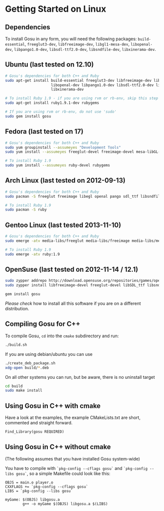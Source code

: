 # Getting Started on Linux

## Dependencies

To install Gosu in any form, you will need the following packages: `build-essential`, `freeglut3-dev`, `libfreeimage-dev`, `libgl1-mesa-dev`, `libopenal-dev`, `libpango1.0-dev`, `libsdl-ttf2.0-dev`, `libsndfile-dev`, `libxinerama-dev`.

## Ubuntu (last tested on 12.10)

```bash
# Gosu's dependencies for both C++ and Ruby
sudo apt-get install build-essential freeglut3-dev libfreeimage-dev libgl1-mesa-dev \
                     libopenal-dev libpango1.0-dev libsdl-ttf2.0-dev libsndfile-dev \
                     libxinerama-dev

# To install Ruby 1.9 - if you are using rvm or rb-env, skip this step
sudo apt-get install ruby1.9.1-dev rubygems

# If you are using rvm or rb-env, do not use 'sudo'
sudo gem install gosu
```

## Fedora (last tested on 17)

```bash
# Gosu's dependencies for both C++ and Ruby
sudo yum groupinstall --assumeyes "Development Tools"
sudo yum install --assumeyes freeglut-devel freeimage-devel mesa-libGL-devel openal-devel pango-devel SDL_ttf-devel libsndfile-devel libXinerama-devel libvorbis-devel

# To install Ruby 1.9
sudo yum install --assumeyes ruby-devel rubygems
```

## Arch Linux (last tested on 2012-09-13)

```bash
# Gosu's dependencies for both C++ and Ruby
sudo pacman -S freeglut freeimage libegl openal pango sdl_ttf libsndfile libxinerama pkg-config

# To install Ruby 1.9
sudo pacman -S ruby
```

## Gentoo Linux (last tested 2013-11-10)

```bash
# Gosu's dependencies for both C++ and Ruby
sudo emerge -atv media-libs/freeglut media-libs/freeimage media-libs/mesa media-libs/openal x11-libs/pango media-libs/sdl-ttf media-libs/libsndfile x11-libs/libXinerama

# To install Ruby 1.9
sudo emerge -atv ruby:1.9
```

## OpenSuse (last tested on 2012-11-14 / 12.1)

```bash
sudo zypper addrepo http://download.opensuse.org/repositories/games/openSUSE_12.1/ opensuse-games
sudo zypper install libfreeimage-devel freeglut-devel libSDL_ttf libsndfile-devel openal-soft-devel libSDL_ttf-devel pango-devel libvorbis-devel

gem install gosu
```

*Please check* how to install all this software if you are on a different distribution.

## Compiling Gosu for C++

To compile Gosu, `cd` into the `cmake` subdirectory and run:

```bash
./build.sh
```

If you are using debian/ubuntu you can use 
```bash
./create_deb_package.sh
xdg-open build/*.deb
```
On all other systems you can run, but be aware, there is no uninstall target
```bash
cd build
sudo make install
```

## Using Gosu in C++ with cmake

Have a look at the examples, the example CMakeLists.txt are short, commented and straight forward.

```CMakeLists.txt
Find_Library(gosu REQUIRED)
```

## Using Gosu in C++ without cmake

(The following assumes that you have installed Gosu system-wide)

You have to compile with `` `pkg-config --cflags gosu` `` and `` `pkg-config --libs gosu` ``, so a simple Makefile could look like this:

```make
OBJS = main.o player.o
CXXFLAGS += `pkg-config --cflags gosu`
LIBS = `pkg-config --libs gosu`

myGame: $(OBJS) libgosu.a
        g++ -o myGame $(OBJS) libgosu.a $(LIBS)
```